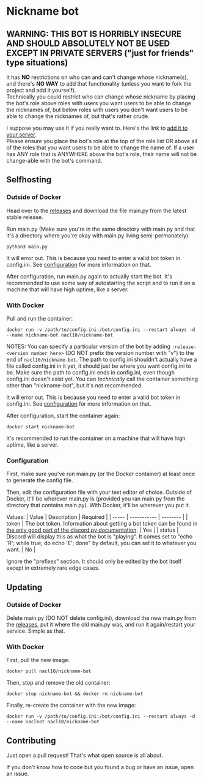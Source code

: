 # Nickname bot

## WARNING: THIS BOT IS HORRIBLY INSECURE AND SHOULD ABSOLUTELY **NOT** BE USED EXCEPT IN PRIVATE SERVERS ("just for friends" type situations)

It has **NO** restrictions on who can and can't change whose nickname(s), and there's **NO WAY** to add that functionality (unless you want to fork the project and add it yourself).  
Technically you could restrict who can change whose nickname by placing the bot's role above roles with users you want users to be able to change the nicknames of, but below roles with users you don't want users to be able to change the nicknames of, but that's rather crude.  

I suppose you may use it if you really want to. Here's the link to [add it to your server](https://discord.com/api/oauth2/authorize?client_id=813147271160004629&permissions=201411584&scope=bot).  
Please ensure you place the bot's role at the top of the role list OR above all of the roles that you want users to be able to change the name of. If a user has ANY role that is ANYWHERE above the bot's role, their name will not be change-able with the bot's command.

## Selfhosting
### Outside of Docker
Head over to the [releases](https://github.com/NaCl10/nickname-bot/releases) and download the file main.py from the latest stable release.

Run main.py (Make sure you're in the same directory with main.py and that it's a directory where you're okay with main.py living semi-permanately):
```shell
python3 main.py
```
It will error out. This is because you need to enter a valid bot token in config.ini. See [configuration](https://github.com/NaCl10/nickname-bot#configuration) for more information on that.

After configuration, run main.py again to actually start the bot. It's recommended to use some way of autostarting the script and to run it on a machine that will have high uptime, like a server.

### With Docker

Pull and run the container:
```shell
docker run -v /path/to/config.ini:/bot/config.ini --restart always -d --name nickname-bot nacl10/nickname-bot
```
NOTES: You can specify a particular version of the bot by adding `:release-<version number here>` (DO NOT prefix the version number with "v") to the end of `nacl10/nickname-bot`. The path to config.ini shouldn't actually have a file called config.ini in it yet, it should just be where you want config.ini to be.  Make sure the path to config.ini ends in config.ini, even though config.ini doesn't exist yet. You can *technically* call the container something other than "nickname-bot", but it's not recommended.

It will error out. This is because you need to enter a valid bot token in config.ini. See [configuration](https://github.com/NaCl10/nickname-bot#configuration) for more information on that.

After configuration, start the container again:
```shell
docker start nickname-bot
```
It's recommended to run the container on a machine that will have high uptime, like a server.

### Configuration

First, make sure you've run main.py (or the Docker container) at least once to generate the config file.

Then, edit the configuration file with your text editor of choice. Outside of Docker, it'll be wherever main.py is (provided you ran main.py from the directory that contains main.py). With Docker, it'll be wherever you put it.

Values:
| Value | Description | Required |
| ----- | ----------- | -------- |
| token | The bot token. Information about getting a bot token can be found in [the only good part of the discord.py documentation](https://discordpy.readthedocs.io/en/latest/discord.html#discord-intro). | Yes |
| status | Discord will display this as what the bot is "playing". It comes set to "echo 'R'; while true; do echo 'E'; done" by default, you can set it to whatever you want. | No |

Ignore the "prefixes" section. It should only be edited by the bot itself except in extremely rare edge cases.

## Updating
### Outside of Docker
Delete main.py (DO NOT delete config.ini), download the new main.py from the [releases](https://github.com/NaCl10/nickname-bot/releases), put it where the old main.py was, and run it again/restart your service. Simple as that.

### With Docker
First, pull the new image:
```shell
docker pull nacl10/nickname-bot
```
Then, stop and remove the old container:
```shell
docker stop nickname-bot && docker rm nickname-bot
```
Finally, re-create the container with the new image:
```shell
docker run -v /path/to/config.ini:/bot/config.ini --restart always -d --name naclbot nacl10/nickname-bot
```

## Contributing
Just open a pull request! That's what open source is all about. 

If you don't know how to code but you found a bug or have an issue, open an issue.
